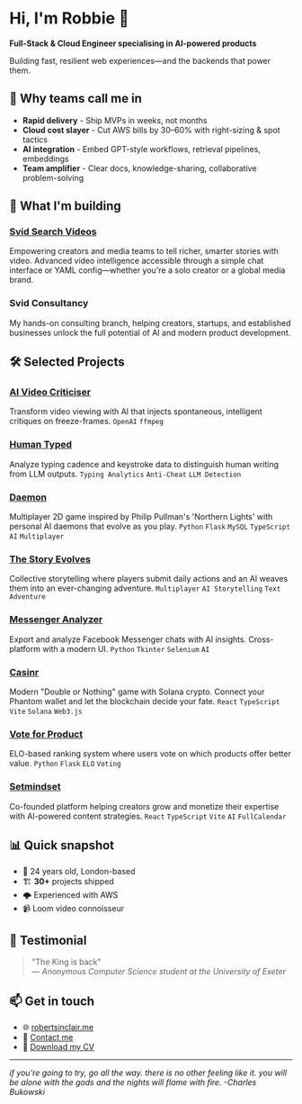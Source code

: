 # Hi, I'm Robbie 👋

**Full-Stack & Cloud Engineer specialising in AI-powered products**

Building fast, resilient web experiences—and the backends that power them.

## 🚀 Why teams call me in

- **Rapid delivery** - Ship MVPs in weeks, not months
- **Cloud cost slayer** - Cut AWS bills by 30–60% with right-sizing & spot tactics  
- **AI integration** - Embed GPT-style workflows, retrieval pipelines, embeddings
- **Team amplifier** - Clear docs, knowledge-sharing, collaborative problem-solving

## 💼 What I'm building

### [Svid Search Videos](https://svid.ai)
Empowering creators and media teams to tell richer, smarter stories with video. Advanced video intelligence accessible through a simple chat interface or YAML config—whether you're a solo creator or a global media brand.

### Svid Consultancy
My hands-on consulting branch, helping creators, startups, and established businesses unlock the full potential of AI and modern product development.

## 🛠️ Selected Projects

### [AI Video Criticiser](https://github.com/rlmsinclair/ai-criticiser)
Transform video viewing with AI that injects spontaneous, intelligent critiques on freeze-frames.
`OpenAI` `ffmpeg`

### [Human Typed](https://github.com/rlmsinclair/humantyped-react)
Analyze typing cadence and keystroke data to distinguish human writing from LLM outputs.
`Typing Analytics` `Anti-Cheat` `LLM Detection`

### [Daemon](https://github.com/rlmsinclair/daemon)
Multiplayer 2D game inspired by Philip Pullman's 'Northern Lights' with personal AI daemons that evolve as you play.
`Python` `Flask` `MySQL` `TypeScript` `AI` `Multiplayer`

### [The Story Evolves](https://github.com/rlmsinclair/thestoryevolves-website)
Collective storytelling where players submit daily actions and an AI weaves them into an ever-changing adventure.
`Multiplayer` `AI Storytelling` `Text Adventure`

### [Messenger Analyzer](https://github.com/rlmsinclair/messenger_analysis_tkinter)
Export and analyze Facebook Messenger chats with AI insights. Cross-platform with a modern UI.
`Python` `Tkinter` `Selenium` `AI`

### [Casinr](https://github.com/rlmsinclair/casinr_website_react)
Modern "Double or Nothing" game with Solana crypto. Connect your Phantom wallet and let the blockchain decide your fate.
`React` `TypeScript` `Vite` `Solana` `Web3.js`

### [Vote for Product](https://github.com/rlmsinclair/VoteForProduct)
ELO-based ranking system where users vote on which products offer better value.
`Python` `Flask` `ELO` `Voting`

### [Setmindset](https://github.com/rlmsinclair/setmindset-react)
Co-founded platform helping creators grow and monetize their expertise with AI-powered content strategies.
`React` `TypeScript` `Vite` `AI` `FullCalendar`

## 📊 Quick snapshot

- 🎂 24 years old, London-based
- 🏗 **30+** projects shipped
- 🌩 Experienced with AWS
- 📹 Loom video connoisseur

## 💬 Testimonial

> "The King is back"  
> — *Anonymous Computer Science student at the University of Exeter*

## 📫 Get in touch

- 🌐 [robertsinclair.me](https://robertsinclair.me)
- 📧 [Contact me](https://robertsinclair.me/contact)
- 📄 [Download my CV](https://robertsinclair.me/home/Robert%20Sinclair%20CV.pdf)

---

*if you’re going to try,
go all the way.
there is no other feeling like
it.
you will be alone with the
gods
and the nights will flame with
fire.
-Charles Bukowski*
